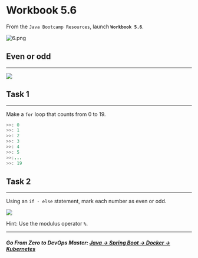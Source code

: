 # Workbook 5.6

From the `Java Bootcamp Resources`, launch **`Workbook 5.6`**.

![6.png](https://img-c.udemycdn.com/redactor/raw/article_lecture/2025-01-04_02-48-48-2005d22e8958c7b9d64ec9ac3ce4c372.png)

## Even or odd
-----------

![](https://img-c.udemycdn.com/redactor/raw/article_lecture/2025-01-04_02-48-48-a1d07d37b5ff02fc51206b3f2ada6095.gif)

## Task 1
------

Make a `for` loop that counts from 0 to 19.

```java
>>: 0
>>: 1
>>: 2
>>: 3
>>: 4
>>: 5
>>:...
>>: 19
```

## Task 2
------

Using an `if - else` statement, mark each number as even or odd.

![](https://img-c.udemycdn.com/redactor/raw/article_lecture/2025-01-04_02-48-48-a5c39793cce825d20beabda31de097ea.gif)

Hint: Use the modulus operator `%`.

----------
##### **Go From Zero to DevOps Master**: *[Java → Spring Boot → Docker → Kubernetes](https://rslim087a.github.io/zero-devops-roadmap/)*